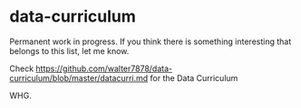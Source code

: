 # data-curriculum
Permanent work in progress. If you think there is something interesting that belongs to this list, let me know.

Check https://github.com/walter7878/data-curriculum/blob/master/datacurri.md for the Data Curriculum

WHG.
